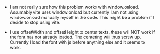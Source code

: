 * I am not really sure how this problem works with window.onload. Assumably vite uses window.onload
but currently I am not using window.onload manually myself in the code. This might be a problem if
I decide to stop using vite.

* I use offsetWidth and offsetHeight to center texts, these will NOT work if the font has not
already loaded. The centering will thus screw up. Currently I load the font with js before anything
else and it seems to work.